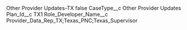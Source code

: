 <?xml version="1.0" encoding="UTF-8"?>
<CustomMetadata xmlns="http://soap.sforce.com/2006/04/metadata" xmlns:xsi="http://www.w3.org/2001/XMLSchema-instance" xmlns:xsd="http://www.w3.org/2001/XMLSchema">
    <label>Other Provider Updates-TX</label>
    <protected>false</protected>
    <values>
        <field>CaseType__c</field>
        <value xsi:type="xsd:string">Other Provider Updates</value>
    </values>
    <values>
        <field>Plan_Id__c</field>
        <value xsi:type="xsd:string">TX1</value>
    </values>
    <values>
        <field>Role_Developer_Name__c</field>
        <value xsi:type="xsd:string">Provider_Data_Rep_TX;Texas_PNC;Texas_Supervisor</value>
    </values>
</CustomMetadata>
